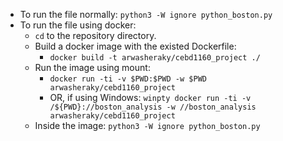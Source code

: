 * To run the file normally: `python3 -W ignore python_boston.py`
* To run the file using docker:
    * `cd` to the repository directory.
    * Build a docker image with the existed Dockerfile:
        * `docker build -t arwasheraky/cebd1160_project ./`
    * Run the image using mount:
        * `docker run -ti -v $PWD:$PWD -w $PWD arwasheraky/cebd1160_project`
        * OR, if using Windows: `winpty docker run -ti -v /${PWD}://boston_analysis -w //boston_analysis arwasheraky/cebd1160_project`
    * Inside the image: `python3 -W ignore python_boston.py`
